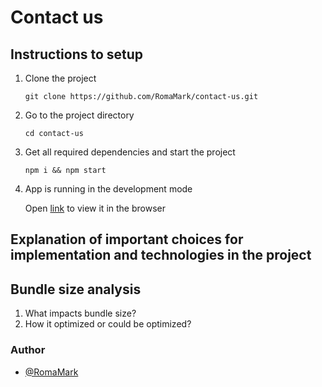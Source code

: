 # Contact us

## Instructions to setup

1. Clone the project

   `git clone https://github.com/RomaMark/contact-us.git`

2. Go to the project directory

   `cd contact-us`

3. Get all required dependencies and start the project

   `npm i && npm start`

4. App is running in the development mode

   Open [link](http://localhost:3000) to view it in the browser

## Explanation of important choices for implementation and technologies in the project

## Bundle size analysis

1. What impacts bundle size?
2. How it optimized or could be optimized?

### Author

- [@RomaMark](https://github.com/RomaMark)

